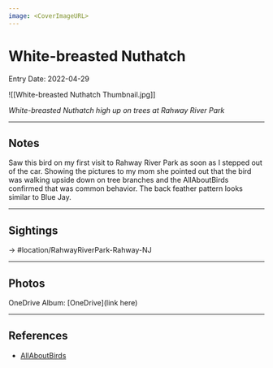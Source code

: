 ```yaml
---
image: <CoverImageURL>
---
```


# White-breasted Nuthatch
Entry Date: 2022-04-29

![[White-breasted Nuthatch Thumbnail.jpg]]

*White-breasted Nuthatch high up on trees at Rahway River Park*

---------------------------------------------------------------
## Notes
Saw this bird on my first visit to Rahway River Park as soon as I stepped out of the car. Showing the pictures to my mom she pointed out that the bird was walking upside down on tree branches and the AllAboutBirds confirmed that was common behavior. The back feather pattern looks similar to Blue Jay.

---------------------------------------------------------------
## Sightings

-> #location/RahwayRiverPark-Rahway-NJ

---------------------------------------------------------------
## Photos
OneDrive Album: [OneDrive](link here)

---------------------------------------------------------------
## References
- [AllAboutBirds](https://www.allaboutbirds.org/guide/White-breasted_Nuthatch/overview)